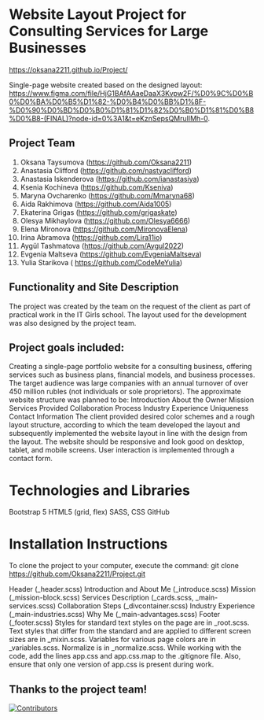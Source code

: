 # Website Layout Project for Consulting Services for Large Businesses
https://oksana2211.github.io/Project/

Single-page website created based on the designed layout:
https://www.figma.com/file/HjG1BAfAAaeDaaX3Kvpw2F/%D0%9C%D0%B0%D0%BA%D0%B5%D1%82-%D0%B4%D0%BB%D1%8F-%D0%90%D0%BD%D0%B0%D1%81%D1%82%D0%B0%D1%81%D0%B8%D0%B8-(FINAL)?node-id=0%3A1&t=eKznSepsQMruIlMh-0.

## Project Team
1. Oksana Taysumova (https://github.com/Oksana2211)
2. Anastasia Clifford (https://github.com/nastyaclifford)
3. Anastasia Iskenderova (https://github.com/ianastasiya)
4. Ksenia Kochineva (https://github.com/Kseniva)
5. Maryna Ovcharenko (https://github.com/Mmaryna68)
6. Aida Rakhimova (https://github.com/Aida1005)
7. Ekaterina Grigas (https://github.com/grigaskate)
8. Olesya Mikhaylova (https://github.com/Olesya6666)
9. Elena Mironova (https://github.com/MironovaElena)
10. Irina Abramova (https://github.com/Lira11io)
11. Aygül Tashmatova (https://github.com/Aygul2022)
12. Evgenia Maltseva (https://github.com/EvgeniaMaltseva)
13. Yulia Starikova ( https://github.com/CodeMeYulia)

## Functionality and Site Description
The project was created by the team on the request of the client as part of practical work in the IT Girls school. The layout used for the development was also designed by the project team.

## Project goals included:

Creating a single-page portfolio website for a consulting business, offering services such as business plans, financial models, and business processes. The target audience was large companies with an annual turnover of over 450 million rubles (not individuals or sole proprietors).
The approximate website structure was planned to be:
Introduction
About the Owner
Mission
Services Provided
Collaboration Process
Industry Experience
Uniqueness
Contact Information
The client provided desired color schemes and a rough layout structure, according to which the team developed the layout and subsequently implemented the website layout in line with the design from the layout.
The website should be responsive and look good on desktop, tablet, and mobile screens.
User interaction is implemented through a contact form.

# Technologies and Libraries
Bootstrap 5
HTML5 (grid, flex)
SASS, CSS
GitHub

# Installation Instructions
To clone the project to your computer, execute the command:
git clone https://github.com/Oksana2211/Project.git 

Header (_header.scss)
Introduction and About Me (_introduce.scss)
Mission (_mission-block.scss)
Services Description (_cards.scss, _main-services.scss)
Collaboration Steps (_divcontainer.scss)
Industry Experience (_main-industries.scss)
Why Me (_main-advantages.scss)
Footer (_footer.scss)
Styles for standard text styles on the page are in _root.scss. Text styles that differ from the standard and are applied to different screen sizes are in _mixin.scss. Variables for various page colors are in _variables.scss. Normalize is in _normalize.scss.
While working with the code, add the lines app.css and app.css.map to the .gitignore file. Also, ensure that only one version of app.css is present during work.
## Thanks to the project team! 

[![Contributors](https://contrib.rocks/image?repo=Oksana2211/Project)](https://github.com/Oksana2211/Project/graphs/contributors)
